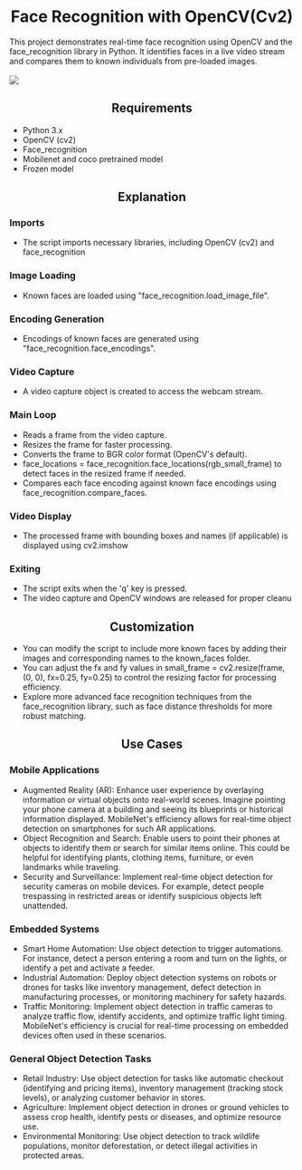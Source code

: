 <h1 align="center">Face Recognition with OpenCV(Cv2)</h1>
This project demonstrates real-time face recognition using OpenCV and the face_recognition library in Python. It identifies faces in a live video stream and compares them to known individuals from pre-loaded images.
<br/><br/>
<img align="center"  src="https://pyimagesearch.com/wp-content/uploads/2018/09/opencv_face_reco_facenet.jpg"/>
<br/>
<h2 align="center">Requirements</h2>

- Python 3.x
- OpenCV (cv2)
- Face_recognition
- Mobilenet and coco pretrained model
- Frozen model
<h2 align="center">Explanation</h2>
<h3 align="left">Imports</h3>

-  The script imports necessary libraries, including OpenCV (cv2) and face_recognition

<h3 align="left">Image Loading</h3>

- Known faces are loaded using "face_recognition.load_image_file".

<h3 align="left">Encoding Generation</h3>

- Encodings of known faces are generated using "face_recognition.face_encodings". 
<h3 align="left">Video Capture</h3>

-  A video capture object is created to access the webcam stream.
<h3 align="left">Main Loop</h3>

- Reads a frame from the video capture.
- Resizes the frame for faster processing.
- Converts the frame to BGR color format (OpenCV's default).
- face_locations = face_recognition.face_locations(rgb_small_frame) to detect faces in the resized frame if needed.
- Compares each face encoding against known face encodings using face_recognition.compare_faces.
<h3 align="left">Video Display</h3>

- The processed frame with bounding boxes and names (if applicable) is displayed using cv2.imshow
<h3 align="left">Exiting</h3>

- The script exits when the 'q' key is pressed.
- The video capture and OpenCV windows are released for proper cleanu

<h2 align="center">Customization</h2>

- You can modify the script to include more known faces by adding their images and corresponding names to the known_faces folder.
- You can adjust the fx and fy values in small_frame = cv2.resize(frame, (0, 0), fx=0.25, fy=0.25) to control the resizing factor for processing efficiency.
- Explore more advanced face recognition techniques from the face_recognition library, such as face distance thresholds for more robust matching.

<h2 align="center">Use Cases</h2>
<h3 align="left">Mobile Applications</h3>

- Augmented Reality (AR): Enhance user experience by overlaying information or virtual objects onto real-world scenes. Imagine pointing your phone camera at a building and seeing its blueprints or historical information displayed. MobileNet's efficiency allows for real-time object detection on smartphones for such AR applications.
- Object Recognition and Search: Enable users to point their phones at objects to identify them or search for similar items online. This could be helpful for identifying plants, clothing items, furniture, or even landmarks while traveling.
- Security and Surveillance: Implement real-time object detection for security cameras on mobile devices. For example, detect people trespassing in restricted areas or identify suspicious objects left unattended.
<h3 align="left">Embedded Systems</h3>

- Smart Home Automation: Use object detection to trigger automations. For instance, detect a person entering a room and turn on the lights, or identify a pet and activate a feeder.
- Industrial Automation: Deploy object detection systems on robots or drones for tasks like inventory management, defect detection in manufacturing processes, or monitoring machinery for safety hazards.
- Traffic Monitoring: Implement object detection in traffic cameras to analyze traffic flow, identify accidents, and optimize traffic light timing. MobileNet's efficiency is crucial for real-time processing on embedded devices often used in these scenarios.
<h3 align="left">General Object Detection Tasks</h3>

- Retail Industry: Use object detection for tasks like automatic checkout (identifying and pricing items), inventory management (tracking stock levels), or analyzing customer behavior in stores.
- Agriculture: Implement object detection in drones or ground vehicles to assess crop health, identify pests or diseases, and optimize resource use.
- Environmental Monitoring: Use object detection to track wildlife populations, monitor deforestation, or detect illegal activities in protected areas.
